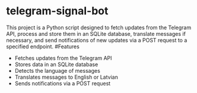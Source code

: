 # telegram-signal-bot
This project is a Python script designed to fetch updates from the Telegram API, process and store them in an SQLite database, translate messages if necessary, and send notifications of new updates via a POST request to a specified endpoint.
#Features
* Fetches updates from the Telegram API
*  Stores data in an SQLite database
*  Detects the language of messages
*  Translates messages to English or Latvian
*  Sends notifications via a POST request
